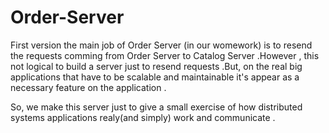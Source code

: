 # Order-Server
First version
the main job of Order Server (in our womework) is to resend the requests comming from Order Server to Catalog Server .However , this not logical to 
build a server just to resend requests .But, on the real big applications that have to be scalable and maintainable it's appear as a necessary 
feature on the application .

So, we make this server just to give a small exercise of how distributed systems applications realy(and simply) work and communicate . 
